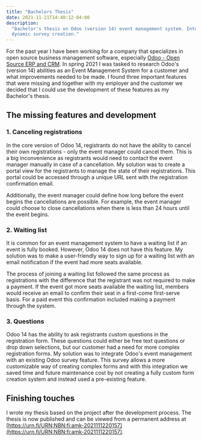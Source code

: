 ```yaml
---
title: "Bachelors Thesis"
date: 2021-11-21T14:40:12-04:00
description:
  "Bachelor's thesis on Odoo (version 14) event management system. Integration with
  dynamic survey creation."
---
```


For the past year I have been working for a company that specializes in open source
business management software, especially
[Odoo - Open Source ERP and CRM](https://www.odoo.com/). In spring 2021 I was tasked to
research Odoo's (version 14) abilities as an Event Management System for a customer and
what improvements needed to be made. I found three important features that were missing
and together with my employer and the customer we decided that I could use the
development of these features as my Bachelor's thesis.

## The missing features and development

### 1. Canceling registrations

In the core version of Odoo 14, registrants do not have the ability to cancel their own
registrations - only the event manager could cancel them. This is a big inconvenience as
registrants would need to contact the event manager manually in case of a cancellation.
My solution was to create a portal view for the registrants to manage the state of their
registrations. This portal could be accessed through a unique URL sent with the
registration confirmation email.

Additionally, the event manager could define how long before the event begins the
cancellations are possible. For example, the event manager could choose to close
cancellations when there is less than 24 hours until the event begins.

### 2. Waiting list

It is common for an event management system to have a waiting list if an event is fully
booked. However, Odoo 14 does not have this feature. My solution was to make a
user-friendly way to sign up for a waiting list with an email notification if the event
had more seats available.

The process of joining a waiting list followed the same process as registrations with
the difference that the registrant was not required to make a payment. If the event got
more seats available the waiting list, members would receive an email to confirm their
seat in a first-come first-serve basis. For a paid event this confirmation included
making a payment through the system.

### 3. Questions

Odoo 14 has the ability to ask registrants custom questions in the registration form.
These questions could either be free text questions or drop down selections, but our
customer had a need for more complex registration forms. My solution was to integrate
Odoo's event management with an existing Odoo survey feature. This survey allows a more
customizable way of creating complex forms and with this integration we saved time and
future maintenance cost by not creating a fully custom form creation system and instead
used a pre-existing feature.

## Finishing touches

I wrote my thesis based on the project after the development process. The thesis is now
published and can be viewed from a permanent address at
[https://urn.fi/URN:NBN:fi:amk-2021111220157](https://urn.fi/URN:NBN:fi:amk-2021111220157).
